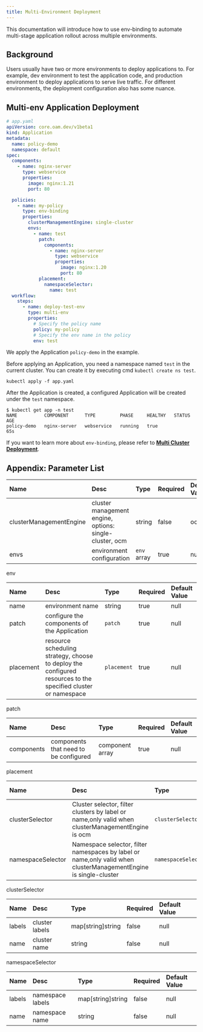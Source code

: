 ```yaml
---
title: Multi-Environment Deployment
---
```


This documentation will introduce how to use env-binding to automate multi-stage application rollout across multiple environments.

## Background

Users usually have two or more environments to deploy applications to. For example, dev environment to test the application code, and production environment to deploy applications to serve live traffic. For different environments, the deployment configuration also has some nuance.

## Multi-env Application Deployment

```yaml
# app.yaml
apiVersion: core.oam.dev/v1beta1
kind: Application
metadata:
  name: policy-demo
  namespace: default
spec:
  components:
    - name: nginx-server
      type: webservice
      properties:
        image: nginx:1.21
        port: 80

  policies:
    - name: my-policy
      type: env-binding
      properties:
        clusterManagementEngine: single-cluster
        envs:
          - name: test
            patch:
              components:
                - name: nginx-server
                  type: webservice
                  properties:
                    image: nginx:1.20
                    port: 80
            placement:
              namespaceSelector:
                name: test
  workflow:
    steps:
      - name: deploy-test-env
        type: multi-env
        properties:
          # Specify the policy name
          policy: my-policy
          # Specify the env name in the policy
          env: test
```

We apply the Application `policy-demo` in the example.

Before applying an Application, you need a namespace named `test` in the current cluster. You can create it by executing cmd `kubectl create ns test`.

```shell
kubectl apply -f app.yaml
```

After the Application is created, a configured Application will be created under the `test` namespace.

```shell
$ kubectl get app -n test
NAME          COMPONENT      TYPE         PHASE     HEALTHY   STATUS   AGE
policy-demo   nginx-server   webservice   running   true               65s
```

If you want to learn more about `env-binding`, please refer to **[Multi Cluster Deployment](../multi-app-env-cluster)**.

## Appendix: Parameter List

Name | Desc | Type | Required | Default Value
:---------- | :----------- | :----------- | :----------- | :-----------
clusterManagementEngine|cluster management engine, options: single-cluster, ocm|string|false|ocm
envs|environment configuration| `env` array|true|null

env

Name | Desc | Type | Required | Default Value
:----------- | :------------ | :------------ | :------------ | :------------ 
name|environment name|string|true|null
patch|configure the components of the Application|`patch`|true|null
placement|resource scheduling strategy, choose to deploy the configured resources to the specified cluster or namespace| `placement`|true|null

patch

Name | Desc | Type | Required | Default Value
:----------- | :------------ | :------------ | :------------ | :------------ 
components|components that need to be configured| component array|true|null

placement

Name | Desc | Type | Required | Default Value
:----------- | :------------ | :------------ | :------------ | :------------ 
clusterSelector|Cluster selector, filter clusters by label or name,only valid when clusterManagementEngine is ocm| `clusterSelector` |true|null
namespaceSelector|Namespace selector, filter namespaces by label or name,only valid when clusterManagementEngine is single-cluster| `namespaceSelector` |true|null

clusterSelector

Name | Desc | Type | Required | Default Value
:----------- | :------------ | :------------ | :------------ | :------------
labels |cluster labels| map[string]string |false|null
name |cluster name| string |false|null

namespaceSelector

Name | Desc | Type | Required | Default Value
:----------- | :------------ | :------------ | :------------ | :------------
labels |namespace labels| map[string]string |false|null
name |namespace name| string |false|null